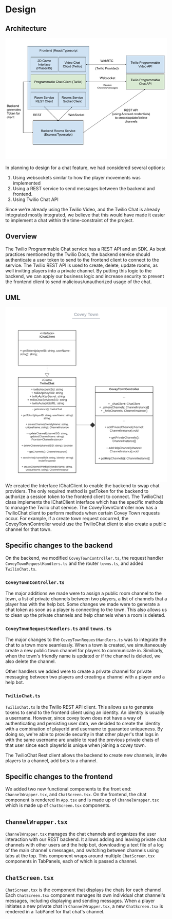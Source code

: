 # Design

## Architecture
![Covey.Town Chat Architecture](docs/chat-architecture.png)


In planning to design for a chat feature, we had considered several options: 
1) Using websockets similar to how the player movements was implemented
2) Using a REST service to send messages between the backend and frontend.  
3) Using Twilio Chat API

Since we're already using the Twilio Video, and the Twilio Chat is already integrated mostly integrated, we believe that this would have made it easier to implement a chat within the time-constraint of the project.

## Overview
The Twilio Programmable Chat service has a REST API and an SDK. As best practices mentioned by the Twilio Docs, the backend service should authenticate a user token to send to the frontend client to connect to the service. The Twilio REST API is used to create, delete, update rooms, as well inviting players into a private channel. By putting this logic to the backend, we can apply our business logic and increase security to prevent the frontend client to send malicious/unauthorized usage of the chat.

## UML
![Covey.Town UML](docs/chat-UML.png)
We created the Interface IChatClient to enable the backend to swap chat providers. The only required method is getToken for the backend to authorize a session token to the frontend client to connect. The TwilioChat class implements the IChatClient interface which has the specific methods to manage the Twilio chat service. The CoveyTownController now has a TwilioChat client to perform methods when certain Covey Town requests occur. For example, if a create town request occurred, the CoveyTownController would use the TwilioChat client to also create a public channel for that town.

## Specific changes to the backend
On the backend, we modified `CoveyTownController.ts`, the request handler `CoveyTownRequestHandlers.ts` and the router `towns.ts`, and added `TwilioChat.ts`.

### `CoveyTownController.ts`
The major additions we made were to assign a public room channel to the town, a list of private channels between two players, a list of channels that a player has with the help bot. Some changes we made were to generate a chat token as soon as a player is connecting to the town. This also allows us to clean up the private channels and help channels when a room is deleted.

### `CoveyTownRequestHandlers.ts` and `towns.ts`
The major changes to the `CoveyTownRequestHandlers.ts` was to integrate the chat to a town more seamlessly. When a town is created, we simultaneously create a new public town channel for players to communicate in. Similiarly, when the town's friendly name is updated or if the channel is deleted, we also delete the channel.

Other handlers we added were to create a private channel for private messaging between two players and creating a channel with a player and a help bot.


### `TwilioChat.ts`
`TwilioChat.ts` is the Twilio REST API client. This allows us to generate tokens to send to the frontend client using an identity. An identity is usually a username. However, since covey town does not have a way of authenticating and persisting user data, we decided to create the identity with a combination of playerId and username to guarantee uniqueness. By doing so, we're able to provide security in that other player's that logs in with the same username are unable to read the previous private chats of that user since each playerId is unique when joining a covey town. 

The TwilioChat Rest client allows the backend to  create new channels, invite players to a channel, add bots to a channel.  


## Specific changes to the frontend
We added two new functional components to the front end: `ChannelWrapper.tsx`, and `ChatScreen.tsx`.
On the frontend, the chat component is rendered in `App.tsx` and is made up of `ChannelWrapper.tsx` which is made up of `ChatScreen.tsx` components. 

## `ChannelWrapper.tsx`
`ChannelWrapper.tsx` manages the chat channels and organizes the user interaction with our REST backend. It allows adding and leaving private chat channels with other users and the help bot, downloading a text file of a log of the main channel's messages, and switching between channels using tabs at the top. This component wraps around multiple `ChatScreen.tsx` components in TabPanels, each of which is passed a channel.


## `ChatScreen.tsx`
`ChatScreen.tsx` is the component that displays the chats for each channel. Each `ChatScreen.tsx` component manages its own individual chat channel's messages, including displaying and sending messages. When a player initiates a new private chat in `ChannelWrapper.tsx`, a new `ChatScreen.tsx` is rendered in a TabPanel for that chat's channel. 

